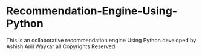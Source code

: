 # Recommendation-Engine-Using-Python
This is an collaborative recommendation engine Using Python developed by Ashish Anil Waykar all Copyrights Reserved  
